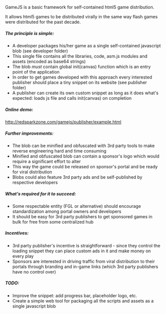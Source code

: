 GameJS is a basic framework for self-contained html5 game distribution.

It allows html5 games to be distributed virally in the same way flash games were distributed for the past decade.

##### The principle is simple:
- A developer packages his/her game as a single self-contained javascript blob (see developer folder)
- This single file contains all the libraries, code, asm.js modules and assets (encoded as base64 strings)
- The blob *must* contain global init(canvas) function which is an entry point of the application
- In order to get games developed with this approach every interested publisher should place a tiny snippet on its website (see publisher folder)
- A publisher can create its own custom snippet as long as it does what's expected: loads js file and calls init(canvas) on completion

##### Online demo:
http://redsparkzone.com/gamejs/publisher/example.html

##### Further improvements:
- The blob can be minified and obfuscated with 3rd party tools to make reverse engineering hard and time consuming
- Minified and obfuscated blob can contain a sponsor's logo which would require a significant effort to alter
- This way the game could be released on sponsor's portal and be ready for viral distribution
- Blobs could also feature 3rd party ads and be self-published by respective developers

##### What's required for it to succeed:
- Some respectable entity (FGL or alternative) should encourage standardization among portal owners and developers
- It should be easy for 3rd party publishers to get sponsored games in bulk for free from some centralized hub

##### Incentives:
- 3rd party publisher's incentive is straightforward - since they control the loading snippet they can place custom ads in it and make money on every play
- Sponsors are interested in driving traffic from viral distribution to their portals through branding and in-game links (which 3rd party publishers have no control over)

##### TODO:
- Improve the snippet: add progress bar, placeholder logo, etc.
- Create a simple web tool for packaging all the scripts and assets as a single javascript blob
